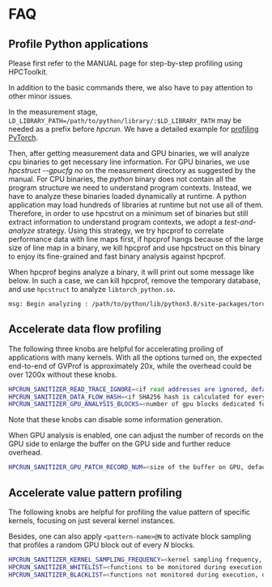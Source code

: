 # FAQ

## Profile Python applications

Please first refer to the MANUAL page for step-by-step profiling using HPCToolkit.

In addition to the basic commands there, we also have to pay attention to other minor issues. 

In the measurement stage, `LD_LIBRARY_PATH=/path/to/python/library/:$LD_LIBRARY_PATH` may be needed as a prefix before *hpcrun*. We have a detailed example for [profiling PyTorch](https://gvprof.readthedocs.io/en/latest/deepwave.html).

Then, after getting measurement data and GPU binaries, we will analyze cpu binaries to get necessary line information.
For GPU binaries, we use *hpcstruct --gpucfg no* on the measurement directory as suggested by the manual.
For CPU binaries, the *python* binary does not contain all the program structure we need to understand program contexts.
Instead, we have to analyze these binaries loaded dynamically at runtime.
A python application may load hundreds of libraries at runtime but not use all of them.
Therefore, in order to use hpcstrut on a minimum set of binaries but still extract information to understand program contexts, we adopt a *test-and-analyze* strategy.
Using this strategy, we try hpcprof to correlate performance data with line maps first, if hpcprof hangs because of the large size of line map in a binary, we kill hpcprof and use hpcstruct on this binary to enjoy its fine-grained and fast binary analysis against hpcprof. 

When hpcprof begins analyze a binary, it will print out some message like below. In such a case, we can kill hpcprof, remove the temporary database, and use `hpcstruct` to analyze `libtorch_python.so`.

```bash
msg: Begin analyzing : /path/to/python/lib/python3.8/site-packages/torch/lib/libtorch_python.so
```

## Accelerate data flow profiling

The following three knobs are helpful for accelerating proiling of applications with many kernels. With all the options turned on, the expected end-to-end of GVProf is approximately 20x, while the overhead could be over 1200x without these knobs. 

```bash
HPCRUN_SANITIZER_READ_TRACE_IGNORE=<if read addresses are ignored, default: 0>
HPCRUN_SANITIZER_DATA_FLOW_HASH=<if SHA256 hash is calculated for every operation, default: 0>
HPCRUN_SANITIZER_GPU_ANALYSIS_BLOCKS=<number of gpu blocks dedicated for analysis, default: 0>
```

Note that these knobs can disable some information generation.

When GPU analysis is enabled, one can adjust the number of records on the GPU side to enlarge the buffer on the GPU side and further reduce overhead.

```bash
HPCRUN_SANITIZER_GPU_PATCH_RECORD_NUM=<size of the buffer on GPU, default: 16 * 1024>
```

## Accelerate value pattern profiling

The following knobs are helpful for profiling the value pattern of specific kernels, focusing on just several kernel instances.

Besides, one can also apply `<pattern-name>@N` to activate block sampling that profiles a random GPU block out of every *N* blocks.

```bash
HPCRUN_SANITIZER_KERNEL_SAMPLING_FREQUENCY=<kernel sampling frequency, default: 1>
HPCRUN_SANITIZER_WHITELIST=<functions to be monitored during execution, default: 0>
HPCRUN_SANITIZER_BLACKLIST=<functions not monitored during execution, default: 0>
```